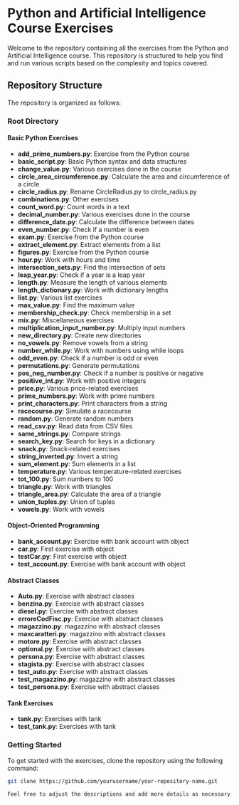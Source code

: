 # Python and Artificial Intelligence Course Exercises

Welcome to the repository containing all the exercises from the Python and Artificial Intelligence course. This repository is structured to help you find and run various scripts based on the complexity and topics covered.

## Repository Structure

The repository is organized as follows:

### Root Directory

#### Basic Python Exercises

- **add_prime_numbers.py**: Exercise from the Python course
- **basic_script.py**: Basic Python syntax and data structures
- **change_value.py**: Various exercises done in the course
- **circle_area_circumference.py**: Calculate the area and circumference of a circle
- **circle_radius.py**: Rename CircleRadius.py to circle_radius.py
- **combinations.py**: Other exercises
- **count_word.py**: Count words in a text
- **decimal_number.py**: Various exercises done in the course
- **difference_date.py**: Calculate the difference between dates
- **even_number.py**: Check if a number is even
- **exam.py**: Exercise from the Python course
- **extract_element.py**: Extract elements from a list
- **figures.py**: Exercise from the Python course
- **hour.py**: Work with hours and time
- **intersection_sets.py**: Find the intersection of sets
- **leap_year.py**: Check if a year is a leap year
- **length.py**: Measure the length of various elements
- **length_dictionary.py**: Work with dictionary lengths
- **list.py**: Various list exercises
- **max_value.py**: Find the maximum value
- **membership_check.py**: Check membership in a set
- **mix.py**: Miscellaneous exercises
- **multiplication_input_number.py**: Multiply input numbers
- **new_directory.py**: Create new directories
- **no_vowels.py**: Remove vowels from a string
- **number_while.py**: Work with numbers using while loops
- **odd_even.py**: Check if a number is odd or even
- **permutations.py**: Generate permutations
- **pos_neg_number.py**: Check if a number is positive or negative
- **positive_int.py**: Work with positive integers
- **price.py**: Various price-related exercises
- **prime_numbers.py**: Work with prime numbers
- **print_characters.py**: Print characters from a string
- **racecourse.py**: Simulate a racecourse
- **random.py**: Generate random numbers
- **read_csv.py**: Read data from CSV files
- **same_strings.py**: Compare strings
- **search_key.py**: Search for keys in a dictionary
- **snack.py**: Snack-related exercises
- **string_inverted.py**: Invert a string
- **sum_element.py**: Sum elements in a list
- **temperature.py**: Various temperature-related exercises
- **tot_100.py**: Sum numbers to 100
- **triangle.py**: Work with triangles
- **triangle_area.py**: Calculate the area of a triangle
- **union_tuples.py**: Union of tuples
- **vowels.py**: Work with vowels

#### Object-Oriented Programming

- **bank_account.py**: Exercise with bank account with object
- **car.py**: First exercise with object
- **testCar.py**: First exercise with object
- **test_account.py**: Exercise with bank account with object

#### Abstract Classes

- **Auto.py**: Exercise with abstract classes
- **benzina.py**: Exercise with abstract classes
- **diesel.py**: Exercise with abstract classes
- **erroreCodFisc.py**: Exercise with abstract classes
- **magazzino.py**: magazzino with abstract classes
- **maxcaratteri.py**: magazzino with abstract classes
- **motore.py**: Exercise with abstract classes
- **optional.py**: Exercise with abstract classes
- **persona.py**: Exercise with abstract classes
- **stagista.py**: Exercise with abstract classes
- **test_auto.py**: Exercise with abstract classes
- **test_magazzino.py**: magazzino with abstract classes
- **test_persona.py**: Exercise with abstract classes

#### Tank Exercises

- **tank.py**: Exercises with tank
- **test_tank.py**: Exercises with tank

### Getting Started

To get started with the exercises, clone the repository using the following command:

```sh
git clone https://github.com/yourusername/your-repository-name.git

Feel free to adjust the descriptions and add more details as necessary. This README will help users understand the structure of your repository and how to get started with the scripts.
